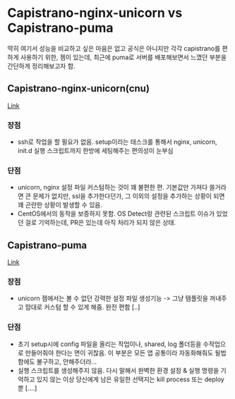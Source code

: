 # Capistrano-nginx-unicorn vs Capistrano-puma

딱히 여기서 성능을 비교하고 싶은 마음은 없고 공식은 아니지만 각각 capistrano를 편하게 사용하기 위한, 젬이 있는데, 최근에 puma로 서버를 배포해보면서 느꼈던 부분을 간단하게 정리해보고자 함.

## Capistrano-nginx-unicorn(cnu)
[Link](https://github.com/capistrano-plugins/capistrano-unicorn-nginx)

### 장점
 * ssh로 작업을 할 필요가 없음. setup이라는 태스크를 통해서 nginx, unicorn, init.d 실행 스크립트까지 한방에 세팅해주는 편의성이 눈부심

### 단점
 * unicorn, nginx 설정 파일 커스텀하는 것이 꽤 불편한 편. 기본값만 가져다 쓸거라면 큰 문제가 없지만, ssl을 추가한다던가, 그 이외의 설정을 추가하는 상황이 되면 꽤 곤란한 상황이 발생할 수 있음.
 * CentOS에서의 동작을 보증하지 못함. OS Detect랑 관련된 스크립트 이슈가 있었던 걸로 기억하는데, PR은 있는데 아직 처리가 되지 않은 상태.

## Capistrano-puma
[Link](https://github.com/seuros/capistrano-puma)
### 장점
 * unicorn 젬에서는 볼 수 없던 강력한 설정 파일 생성기능 -> 그냥 템플릿을 꺼내주고 맘대로 커스텀 할 수 있게 해줌. 완전 편함 [..]

### 단점
 * 초기 setup시에 config 파일을 올리는 작업이나, shared, log 폴더등을 수작업으로 만들어줘야 한다는 면이 귀찮음. 이 부분은 모든 앱 공통이라 자동화해줘도 될법함에도 불구하고, 안해주더라...
 * 실행 스크립트를 생성해주지 않음. 다시 말해서 완벽한 환경 설정 & 실행 명령을 기억하고 있지 않는 이상 당신에게 남은 유일한 선택지는 kill process 또는 deploy뿐 [....]
